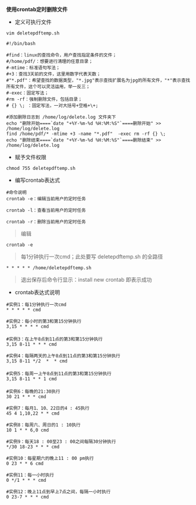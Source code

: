 **使用crontab定时删除文件**

- 定义可执行文件

```shell
vim deletepdftemp.sh
```

```shell
#!/bin/bash

#find：linux的查找命令，用户查找指定条件的文件；
#/home/pdf/：想要进行清理的任意目录；
#-mtime：标准语句写法；
#+3：查找3天前的文件，这里用数字代表天数；
#"*.pdf"：希望查找的数据类型，"*.jpg"表示查找扩展名为jpg的所有文件，"*"表示查找所有文件，这个可以灵活运用，举一反三；
#-exec：固定写法；
#rm -rf：强制删除文件，包括目录；
# {} \; ：固定写法，一对大括号+空格+\+;

#添加删除日志到 /home/log/delete.log 文件夹下
echo "删除开始====`date "+%Y-%m-%d %H:%M:%S"`====删除开始" >> /home/log/delete.log
find /home/pdf/* -mtime +3 -name "*.pdf"  -exec rm -rf {} \;
echo "删除结束====`date "+%Y-%m-%d %H:%M:%S"`====删除结束" >> /home/log/delete.log
```

- 赋予文件权限

```shell
chmod 755 deletepdftemp.sh
```

- 编写crontab表达式

```shell
#命令说明
crontab -e：编辑当前用户的定时任务

crontab -l：查看当前用户的定时任务

crontab -r：删除当前用户的定时任务
```

> 编辑

```shell
crontab -e
```

> 每1分钟执行一次cmd；此处要写 deletepdftemp.sh 的全路径

```shell
* * * * * /home/deletepdftemp.sh
```

> 退出保存后命令行显示：install new crontab 即表示成功

- crontab表达式说明

```shell
#实例1：每1分钟执行一次cmd
* * * * * cmd

#实例2：每小时的第3和第15分钟执行
3,15 * * * * cmd
　　
#实例3：在上午8点到11点的第3和第15分钟执行
3,15 8-11 * * * cmd

#实例4：每隔两天的上午8点到11点的第3和第15分钟执行
3,15 8-11 */2  *  * cmd
　　
#实例5：每周一上午8点到11点的第3和第15分钟执行
3,15 8-11 * * 1 cmd
　　
#实例6：每晚的21:30执行
30 21 * * * cmd

#实例7：每月1、10、22日的4 : 45执行
45 4 1,10,22 * * cmd

#实例8：每周六、周日的1 : 10执行
10 1 * * 6,0 cmd

#实例9：每天18 : 00至23 : 00之间每隔30分钟执行
*/30 18-23 * * * cmd

#实例10：每星期六的晚上11 : 00 pm执行
0 23 * * 6 cmd

#实例11：每一小时执行
0 */1 * * * cmd

#实例12：晚上11点到早上7点之间，每隔一小时执行
0 23-7 * * * cmd
```


